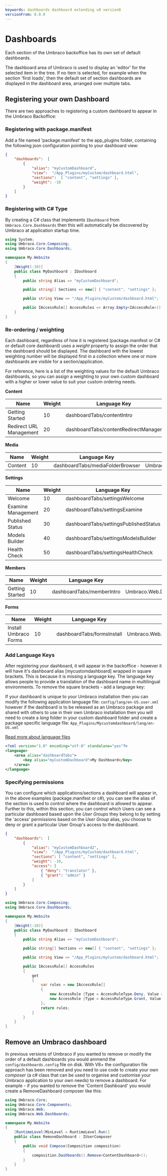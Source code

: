 ```yaml
---
keywords: dashboards dashboard extending v8 version8
versionFrom: 8.0.0
---
```


# Dashboards
Each section of the Umbraco backoffice has its own set of default dashboards.

The dashboard area of Umbraco is used to display an 'editor' for the selected item in the tree. If no item is selected, for example when the section 'first loads', then the default set of section dashboards are displayed in the dashboard area, arranged over multiple tabs.

## Registering your own Dashboard
There are two approaches to registering a custom dashboard to appear in the Umbraco Backoffice:

### Registering with package.manifest
Add a file named 'package.manifest' to the app_plugins folder, containing the following json configuration pointing to your dashboard view:

```json
{
    "dashboards":  [
        {
            "alias": "myCustomDashboard",
            "view":  "/App_Plugins/myCustom/dashboard.html",
            "sections":  [ "content", "settings" ],
            "weight": -10
        }
    ]
}
```

### Registering with C# Type
By creating a C# class that implements `IDashboard` from `Umbraco.Core.Dashboards` then this will automatically be discovered by Umbraco at application startup time.

```csharp
using System;
using Umbraco.Core.Composing;
using Umbraco.Core.Dashboards;

namespace My.Website
{
    [Weight(-10)]
    public class MyDashboard : IDashboard
    {
        public string Alias => "myCustomDashboard";

        public string[] Sections => new[] { "content", "settings" };

        public string View => "/App_Plugins/myCustom/dashboard.html";

        public IAccessRule[] AccessRules => Array.Empty<IAccessRule>();
    }
}
```

### Re-ordering / weighting
Each dashboard, regardless of how it is registered (package.manifest or C# or default core dashboard) uses a *weight* property to assign the order that the dashboard should be displayed. The dashboard with the lowest weighting number will be displayed first in a collection where one or more dashboards are visible for a section/application.

For reference, here is a list of the weighting values for the default Umbraco dashboards, so you can assign a weighting to your own custom dashboard with a higher or lower value to suit your custom ordering needs.

**Content**
<table class="table">
  <thead>
    <tr>
      <th>Name</th>
      <th>Weight</th>
      <th>Language Key</th>
      <th>C# Type</th>
    </tr>
  </thead>
  <tbody>
    <tr>
      <td>Getting Started</td>
      <td>10</td>
      <td>dashboardTabs/contentIntro</td>
      <td>Umbraco.Web.Dashboards.ContentDashboard</td>
    </tr>
    <tr>
      <td>Redirect URL Management</td>
      <td>20</td>
      <td>dashboardTabs/contentRedirectManager</td>
      <td>Umbraco.Web.Dashboards.RedirectUrlDashboard</td>
    </tr>
  </tbody>
</table>

**Media**
<table class="table">
  <thead>
    <tr>
      <th>Name</th>
      <th>Weight</th>
      <th>Language Key</th>
      <th>C# Type</th>
    </tr>
  </thead>
  <tbody>
    <tr>
      <td>Content</td>
      <td>10</td>
      <td>dashboardTabs/mediaFolderBrowser</td>
      <td>Umbraco.Web.Dashboards.MediaDashboard</td>
    </tr>
  </tbody>
</table>

**Settings**
<table class="table">
  <thead>
    <tr>
      <th>Name</th>
      <th>Weight</th>
      <th>Language Key</th>
      <th>C# Type</th>
    </tr>
  </thead>
  <tbody>
    <tr>
      <td>Welcome</td>
      <td>10</td>
      <td>dashboardTabs/settingsWelcome</td>
      <td>Umbraco.Web.Dashboards.SettingsDashboard</td>
    </tr>
    <tr>
      <td>Examine Management</td>
      <td>20</td>
      <td>dashboardTabs/settingsExamine</td>
      <td>Umbraco.Web.Dashboards.ExamineDashboard</td>
    </tr>
    <tr>
      <td>Published Status</td>
      <td>30</td>
      <td>dashboardTabs/settingsPublishedStatus</td>
      <td>Umbraco.Web.Dashboards.PublishedStatusDashboard</td>
    </tr>
    <tr>
      <td>Models Builder</td>
      <td>40</td>
      <td>dashboardTabs/settingsModelsBuilder</td>
      <td>Registered in ModelsBuilder package.manifest</td>
    </tr>
    <tr>
      <td>Health Check</td>
      <td>50</td>
      <td>dashboardTabs/settingsHealthCheck</td>
      <td>Umbraco.Web.Dashboards.HealthCheckDashboard</td>
    </tr>
  </tbody>
</table>

**Members**
<table class="table">
  <thead>
    <tr>
      <th>Name</th>
      <th>Weight</th>
      <th>Language Key</th>
      <th>C# Type</th>
    </tr>
  </thead>
  <tbody>
    <tr>
      <td>Getting Started</td>
      <td>10</td>
      <td>dashboardTabs/memberIntro</td>
      <td>Umbraco.Web.Dashboards.MembersDashboard</td>
    </tr>
  </tbody>
</table>

**Forms**
<table class="table">
  <thead>
    <tr>
      <th>Name</th>
      <th>Weight</th>
      <th>Language Key</th>
      <th>C# Type</th>
    </tr>
  </thead>
  <tbody>
    <tr>
      <td>Install Umbraco Forms</td>
      <td>10</td>
      <td>dashboardTabs/formsInstall</td>
      <td>Umbraco.Web.Dashboards.FormsDashboard</td>
    </tr>
  </tbody>
</table>

### Add Language Keys
After registering your dashboard, it will appear in the backoffice - however it will have it's dashboard alias [mycustomdashboard] wrapped in square brackets. This is because it is missing a language key. The language key allows people to provide a translation of the dashboard name in multilingual environments. To remove the square brackets - add a language key:

If your dashboard is unique to your Umbraco installation then you can modify the following application language file: `config/lang/en-US.user.xml` however if the dashboard is to be released as an Umbraco package and shared with others to use in their own Umbraco installation then you will need to create a *lang* folder in your custom dashboard folder and create a package specific language file:  `App_Plugins/Mycustomdashboard/lang/en-US.xml`

[Read more about language files](../Language-Files/index.md)

```xml
<?xml version="1.0" encoding="utf-8" standalone="yes"?>
<language>
    <area alias="dashboardTabs">
        <key alias="myCustomDashboard">My Dashboard</key>
    </area>
</language>
```

### Specifying permissions
You can configure which applications/sections a dashboard will appear in, in the above examples (package.manifest or c#), you can see the alias of the section is used to control where the dashboard is allowed to appear. Further to this, within this section, you can control which Users can see a particular dashboard based upon the *User Groups* they belong to by setting the 'access' permissions based on the *User Group* alias, you choose to deny or grant a particular User Group's access to the dashboard.

```json
{
    "dashboards":  [
        {
            "alias": "myCustomDashboard2",
            "view":  "/App_Plugins/myCustom/dashboard.html",
            "sections": [ "content", "settings" ],
            "weight": -10,
            "access": [
                { "deny": "translator" },
                { "grant": "admin" }
            ]
        }
    ]
}
```

```csharp
using Umbraco.Core.Composing;
using Umbraco.Core.Dashboards;

namespace My.Website
{
    [Weight(-10)]
    public class MyDashboard : IDashboard
    {
        public string Alias => "myCustomDashboard";

        public string[] Sections => new[] { "content", "settings" };

        public string View => "/App_Plugins/myCustom/dashboard.html";

        public IAccessRule[] AccessRules
        {
            get
            {
                var rules = new IAccessRule[]
                {
                    new AccessRule {Type = AccessRuleType.Deny, Value = Umbraco.Core.Constants.Security.TranslatorGroupAlias},
                    new AccessRule {Type = AccessRuleType.Grant, Value = Umbraco.Core.Constants.Security.AdminGroupAlias}
                };
                return rules;
            }
        }
    }
}
```

## Remove an Umbraco dashboard
In previous versions of Umbraco if you wanted to remove or modify the order of a default dashboards you would ammend the `config/dashboards.config` file on disk. With V8+ the configuration file approach has been removed and you need to use code to create your own *composer* (a c# class that can be used to organise and customise your Umbraco application to your own needs) to remove a dashboard. For example - if you wanted to remove the 'Content Dashboard' you would create a RemoveDashboard composer like this:

```csharp
using Umbraco.Core;
using Umbraco.Core.Components;
using Umbraco.Web;
using Umbraco.Web.Dashboards;

namespace My.Website
{
    [RuntimeLevel(MinLevel = RuntimeLevel.Run)]
    public class RemoveDashboard : IUserComposer
    {
        public void Compose(Composition composition)
        {
            composition.Dashboards().Remove<ContentDashboard>();
        }
    }
}
```
